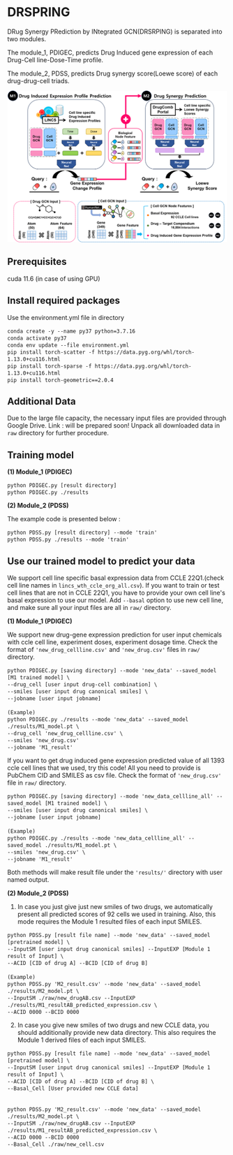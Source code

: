 # DRSPRING
DRug Synergy PRediction by INtegrated GCN(DRSRPING) is separated into two modules. 

The module_1, PDIGEC, predicts Drug Induced gene expression of each Drug-Cell line-Dose-Time profile. 

The module_2, PDSS, predicts Drug synergy score(Loewe score) of each drug-drug-cell triads.

![alt text](total_fig.png)



## Prerequisites
cuda 11.6 (in case of using GPU)




## Install required packages
Use the environment.yml file in directory

```
conda create -y --name py37 python=3.7.16
conda activate py37
conda env update --file environment.yml
pip install torch-scatter -f https://data.pyg.org/whl/torch-1.13.0+cu116.html
pip install torch-sparse -f https://data.pyg.org/whl/torch-1.13.0+cu116.html
pip install torch-geometric==2.0.4
```


## Additional Data
Due to the large file capacity, the necessary input files are provided through Google Drive.
Link : will be prepared soon!
Unpack all downloaded data in `raw` directory for further procedure. 



## Training model
**(1) Module_1 (PDIGEC)**
```
python PDIGEC.py [result directory]
python PDIGEC.py ./results
```

**(2) Module_2 (PDSS)**

The example code is presented below : 
```
python PDSS.py [result directory] --mode 'train'
python PDSS.py ./results --mode 'train'
```




## Use our trained model to predict your data
We support cell line specific basal expression data from CCLE 22Q1.(check cell line names in `lincs_wth_ccle_org_all.csv`). If you want to train or test cell lines that are not in CCLE 22Q1, you have to provide your own cell line's basal expression to use our model. Add `--basal` option to use new cell line, and make sure all your input files are all in `raw/` directory.

**(1) Module_1 (PDIGEC)**

We support new drug-gene expression prediction for user input chemicals with ccle cell line, experiment doses, experiment dosage time.
Check the format of `'new_drug_cellline.csv'` and `'new_drug.csv'` files in `raw/` directory. 
```
python PDIGEC.py [saving directory] --mode 'new_data' --saved_model [M1 trained model] \
--drug_cell [user input drug-cell combination] \
--smiles [user input drug canonical smiles] \
--jobname [user input jobname]

(Example)
python PDIGEC.py ./results --mode 'new_data' --saved_model ./results/M1_model.pt \
--drug_cell 'new_drug_cellline.csv' \
--smiles 'new_drug.csv'
--jobname 'M1_result'
```


If you want to get drug induced gene expression predicted value of all 1393 ccle cell lines that we used, try this code!
All you need to provide is PubChem CID and SMILES as csv file.
Check the format of `'new_drug.csv'` file in `raw/` directory. 
```
python PDIGEC.py [saving directory] --mode 'new_data_cellline_all' --saved_model [M1 trained model] \
--smiles [user input drug canonical smiles] \
--jobname [user input jobname]

(Example)
python PDIGEC.py ./results --mode 'new_data_cellline_all' --saved_model ./results/M1_model.pt \
--smiles 'new_drug.csv' \
--jobname 'M1_result'
```

Both methods will make result file under the `'results/'` directory with user named output. 



**(2) Module_2 (PDSS)**
1) In case you just give just new smiles of two drugs, we automatically present all predicted scores of 92 cells we used in training.
   Also, this mode requires the Module 1 resulted files of each input SMILES.

```
python PDSS.py [result file name] --mode 'new_data' --saved_model [pretrained model] \
--InputSM [user input drug canonical smiles] --InputEXP [Module 1 result of Input] \
--ACID [CID of drug A] --BCID [CID of drug B]

(Example)
python PDSS.py 'M2_result.csv' --mode 'new_data' --saved_model ./results/M2_model.pt \
--InputSM ./raw/new_drugAB.csv --InputEXP ./results/M1_resultAB_predicted_expression.csv \
--ACID 0000 --BCID 0000
```


2) In case you give new smiles of two drugs and new CCLE data, you should additionally provide new data directory.
This also requires the Module 1 derived files of each input SMILES.
```
python PDSS.py [result file name] --mode 'new_data' --saved_model [pretrained model] \
--InputSM [user input drug canonical smiles] --InputEXP [Module 1 result of Input] \
--ACID [CID of drug A] --BCID [CID of drug B] \
--Basal_Cell [User provided new CCLE data]


python PDSS.py 'M2_result.csv' --mode 'new_data' --saved_model ./results/M2_model.pt \
--InputSM ./raw/new_drugAB.csv --InputEXP ./results/M1_resultAB_predicted_expression.csv \
--ACID 0000 --BCID 0000
--Basal_Cell ./raw/new_cell.csv
```



